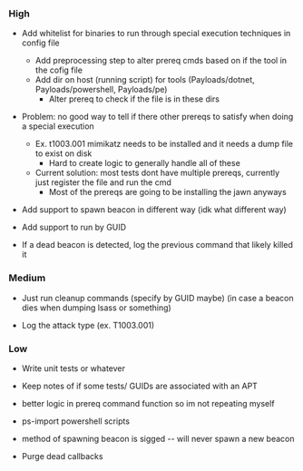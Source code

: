 ### High
- Add whitelist for binaries to run through special execution techniques in config file
    - Add preprocessing step to alter prereq cmds based on if the tool in the cofig file
    - Add dir on host (running script) for tools (Payloads/dotnet, Payloads/powershell, Payloads/pe)
        - Alter prereq to check if the file is in these dirs

- Problem: no good way to tell if there other prereqs to satisfy when doing a special execution
    - Ex. t1003.001 mimikatz needs to be installed and it needs a dump file to exist on disk
        - Hard to create logic to generally handle all of these
    - Current solution: most tests dont have multiple prereqs, currently just register the file and run the cmd
        - Most of the prereqs are going to be installing the jawn anyways

- Add support to spawn beacon in different way (idk what different way)

- Add support to run by GUID

- If a dead beacon is detected, log the previous command that likely killed it

### Medium
- Just run cleanup commands (specify by GUID maybe) (in case a beacon dies when dumping lsass or something)

- Log the attack type (ex. T1003.001)

### Low
- Write unit tests or whatever

- Keep notes of if some tests/ GUIDs are associated with an APT

- better logic in prereq command function so im not repeating myself

- ps-import powershell scripts

- method of spawning beacon is sigged -- will never spawn a new beacon

- Purge dead callbacks